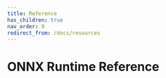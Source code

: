 ```yaml
---
title: Reference
has_children: true
nav_order: 9
redirect_from: /docs/resources
---
```


# ONNX Runtime Reference
